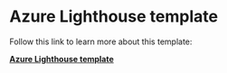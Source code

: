 # Azure Lighthouse template

Follow this link to learn more about this template:

[**Azure Lighthouse template**](./docs/lighthouseAccelerator.md)

